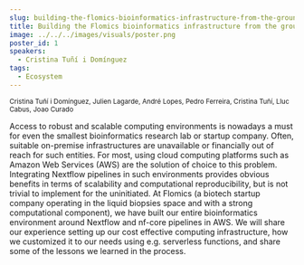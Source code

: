 ```yaml
---
slug: building-the-flomics-bioinformatics-infrastructure-from-the-ground-up
title: Building the Flomics bioinformatics infrastructure from the ground up
image: ../../../images/visuals/poster.png
poster_id: 1
speakers:
  - Cristina Tuñí i Domínguez
tags:
  - Ecosystem
---
```

<div className="mb-8">
  <small className="typo-small">
    Cristina Tuñí i Domínguez, Julien Lagarde, André Lopes, Pedro Ferreira, Cristina Tuñí, Lluc Cabus, Joao Curado
  </small>
</div>

Access to robust and scalable computing environments is nowadays a must for even the smallest bioinformatics research lab or startup company. Often, suitable on-premise infrastructures are unavailable or financially out of reach for such entities. For most, using cloud computing platforms such as Amazon Web Services (AWS) are the solution of choice to this problem. Integrating Nextflow pipelines in such environments provides obvious benefits in terms of scalability and computational reproducibility, but is not trivial to implement for the uninitiated. At Flomics (a biotech startup company operating in the liquid biopsies space and with a strong computational component), we have built our entire bioinformatics environment around Nextflow and nf-core pipelines in AWS. We will share our experience setting up our cost effective computing infrastructure, how we customized it to our needs using e.g. serverless functions, and share some of the lessons we learned in the process.
